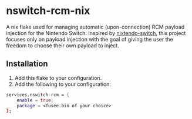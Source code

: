 # nswitch-rcm-nix

A nix flake used for managing automatic (upon-connection) RCM payload injection for the Nintendo Switch. Inspired by [nixtendo-switch](https://github.com/nyawox/nixtendo-switch), this project focuses only on payload injection with the goal of giving the user the freedom to choose their own payload to inject.

## Installation

1) Add this flake to your configuration.
2) Add the following to your configuration:
``` nix
services.nswitch-rcm = {
    enable = true;
    package = <fusee.bin of your choice>
};
```
